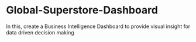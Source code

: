 # Global-Superstore-Dashboard
In this, create a Business Intelligence Dashboard to provide visual insight for data driven decision making
